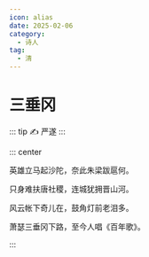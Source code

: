 ```yaml
---
icon: alias
date: 2025-02-06
category:
  - 诗人
tag:
  - 清
---
```


# 三垂冈

<!-- more -->

::: tip ✍️ 
严遂
:::


::: center 

英雄立马起沙陀，奈此朱梁跋扈何。

只身难扶唐社稷，连城犹拥晋山河。

风云帐下奇儿在，鼓角灯前老泪多。

萧瑟三垂冈下路，至今人唱《百年歌》。

:::